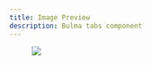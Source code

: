 ```yaml
---
title: Image Preview
description: Bulma tabs component
---
```


<div data-controller="image-preview" class="image-content">
  <figure class="image is-128x128" style="height: 100% !important;">
    <img data-image-preview-target="output" src="https://images.unsplash.com/photo-1638376867769-2102c0c89b61?ixlib=rb-1.2.1&ixid=MnwxMjA3fDB8MHxwaG90by1wYWdlfHx8fGVufDB8fHx8&auto=format&fit=crop&w=2075&q=80">
  </figure>
  <input accept=".jpg, .jpeg, .png" id="file-input" data-image-preview-target="input" data-action="change->image-preview#showImage" class="input" type="file" name="daycare_child[profile_picture]" style="margin-top: 15px;">
</div>
